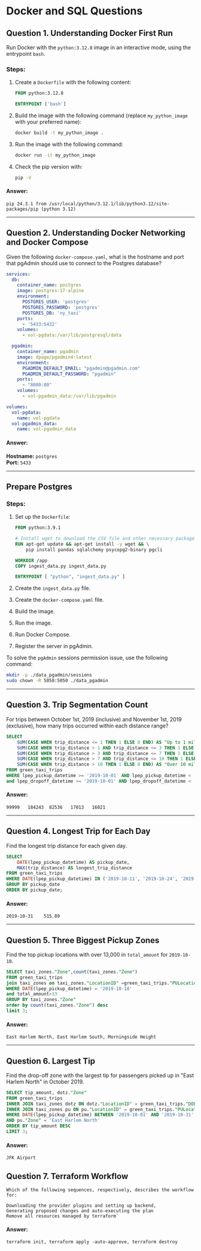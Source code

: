 # Docker and SQL Questions

## Question 1. Understanding Docker First Run

Run Docker with the `python:3.12.8` image in an interactive mode, using the entrypoint `bash`.

### Steps:
1. Create a `Dockerfile` with the following content:

    ```dockerfile
    FROM python:3.12.8
    
    ENTRYPOINT ['bash']
    ```

2. Build the image with the following command (replace `my_python_image` with your preferred name):

    ```sh
    docker build -t my_python_image .
    ```

3. Run the image with the following command:

    ```sh
    docker run -it my_python_image
    ```

4. Check the pip version with:

    ```sh
    pip -V
    ```

#### Answer:
```
pip 24.3.1 from /usr/local/python/3.12.1/lib/python3.12/site-packages/pip (python 3.12)
```

---

## Question 2. Understanding Docker Networking and Docker Compose

Given the following `docker-compose.yaml`, what is the hostname and port that pgAdmin should use to connect to the Postgres database?

```yaml
services:
  db:
    container_name: postgres
    image: postgres:17-alpine
    environment:
      POSTGRES_USER: 'postgres'
      POSTGRES_PASSWORD: 'postgres'
      POSTGRES_DB: 'ny_taxi'
    ports:
      - '5433:5432'
    volumes:
      - vol-pgdata:/var/lib/postgresql/data

  pgadmin:
    container_name: pgadmin
    image: dpage/pgadmin4:latest
    environment:
      PGADMIN_DEFAULT_EMAIL: "pgadmin@pgadmin.com"
      PGADMIN_DEFAULT_PASSWORD: "pgadmin"
    ports:
      - "8080:80"
    volumes:
      - vol-pgadmin_data:/var/lib/pgadmin  

volumes:
  vol-pgdata:
    name: vol-pgdata
  vol-pgadmin_data:
    name: vol-pgadmin_data
```

#### Answer:
**Hostname:** `postgres`  
**Port:** `5433`

---

## Prepare Postgres

### Steps:
1. Set up the `Dockerfile`:

    ```dockerfile
    FROM python:3.9.1
    
    # Install wget to download the CSV file and other necessary packages
    RUN apt-get update && apt-get install -y wget && \
        pip install pandas sqlalchemy psycopg2-binary pgcli
    
    WORKDIR /app
    COPY ingest_data.py ingest_data.py 
    
    ENTRYPOINT [ "python", "ingest_data.py" ]
    ```

2. Create the `ingest_data.py` file.
3. Create the `docker-compose.yaml` file.
4. Build the image.
5. Run the image.
6. Run Docker Compose.
7. Register the server in pgAdmin.

To solve the `pgAdmin` sessions permission issue, use the following command:

```sh
mkdir -p ./data_pgadmin/sessions
sudo chown -R 5050:5050 ./data_pgadmin
```

---

## Question 3. Trip Segmentation Count

For trips between October 1st, 2019 (inclusive) and November 1st, 2019 (exclusive), how many trips occurred within each distance range?

```sql
SELECT
    SUM(CASE WHEN trip_distance <= 1 THEN 1 ELSE 0 END) AS "Up to 1 mile",
    SUM(CASE WHEN trip_distance > 1 AND trip_distance <= 3 THEN 1 ELSE 0 END) AS "1 to 3 miles",
    SUM(CASE WHEN trip_distance > 3 AND trip_distance <= 7 THEN 1 ELSE 0 END) AS "3 to 7 miles",
    SUM(CASE WHEN trip_distance > 7 AND trip_distance <= 10 THEN 1 ELSE 0 END) AS "7 to 10 miles",
    SUM(CASE WHEN trip_distance > 10 THEN 1 ELSE 0 END) AS "Over 10 miles"
FROM green_taxi_trips
WHERE lpep_pickup_datetime >= '2019-10-01' AND lpep_pickup_datetime < '2019-11-01'
and lpep_dropoff_datetime >= '2019-10-01' AND lpep_dropoff_datetime < '2019-11-01';
```

#### Answer:
```
99999   184243  82536   17013   16021
```

---

## Question 4. Longest Trip for Each Day

Find the longest trip distance for each given day.

```sql
SELECT
    DATE(lpep_pickup_datetime) AS pickup_date,
    MAX(trip_distance) AS longest_trip_distance
FROM green_taxi_trips
WHERE DATE(lpep_pickup_datetime) IN ('2019-10-11', '2019-10-24', '2019-10-26', '2019-10-31')
GROUP BY pickup_date
ORDER BY pickup_date;
```

#### Answer:
```
2019-10-31    515.89
```

---

## Question 5. Three Biggest Pickup Zones

Find the top pickup locations with over 13,000 in `total_amount` for `2019-10-18`.

```sql
SELECT taxi_zones."Zone",count(taxi_zones."Zone")
FROM green_taxi_trips
join taxi_zones on taxi_zones."LocationID" =green_taxi_trips."PULocationID"
WHERE DATE(lpep_pickup_datetime) = '2019-10-18'
and total_amount>13
GROUP BY taxi_zones."Zone"
order by count(taxi_zones."Zone") desc
limit 3;
```

#### Answer:
```
East Harlem North, East Harlem South, Morningside Height
```

---

## Question 6. Largest Tip

Find the drop-off zone with the largest tip for passengers picked up in "East Harlem North" in October 2019.

```sql
SELECT tip_amount, dotz."Zone"
FROM green_taxi_trips
INNER JOIN taxi_zones dotz ON dotz."LocationID" = green_taxi_trips."DOLocationID"
INNER JOIN taxi_zones pu ON pu."LocationID" = green_taxi_trips."PULocationID"
WHERE DATE(lpep_pickup_datetime) BETWEEN '2019-10-01' AND '2019-10-31'
AND pu."Zone" = 'East Harlem North'
ORDER BY tip_amount DESC
LIMIT 3;
```

#### Answer:
```
JFK Airport
```
## Question 7. Terraform Workflow
```
Which of the following sequences, respectively, describes the workflow for:

Downloading the provider plugins and setting up backend,
Generating proposed changes and auto-executing the plan
Remove all resources managed by terraform`
```
#### Answer:
```
terraform init, terraform apply -auto-approve, terraform destroy
```


